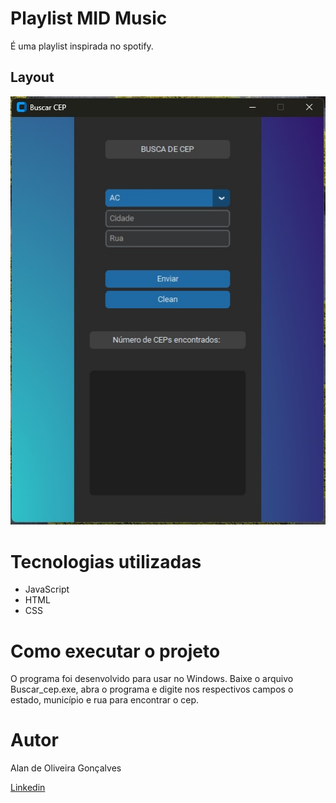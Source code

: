 # Playlist MID Music

É uma playlist inspirada no spotify.

## Layout 
![Windows](https://github.com/Alan-oliveir/Buscar_CEP/blob/main/test_images/Buscar_cep_screenshot.jpg) 

# Tecnologias utilizadas
- JavaScript
- HTML
- CSS

# Como executar o projeto

O programa foi desenvolvido para usar no Windows. Baixe o arquivo Buscar_cep.exe, abra o programa e digite nos respectivos campos o estado, município e rua para encontrar o cep.

# Autor

Alan de Oliveira Gonçalves

[Linkedin](www.linkedin.com/in/alan-de-oliveira-gonçalves-207549258)
